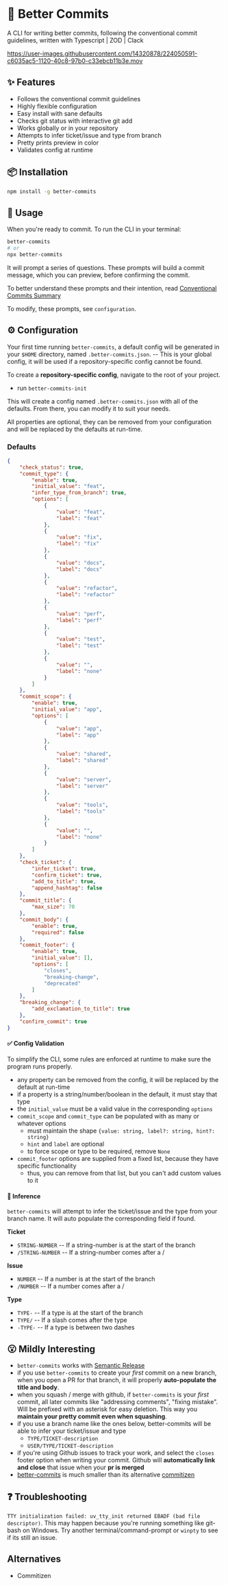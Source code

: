 # 📝 Better Commits

A CLI for writing better commits, following the conventional commit guidelines, written with Typescript | ZOD | Clack

https://user-images.githubusercontent.com/14320878/224050591-c6035ac5-1120-40c8-97b0-c33ebcb11b3e.mov

## ✨ Features
- Follows the conventional commit guidelines
- Highly flexible configuration
- Easy install with sane defaults
- Checks git status with interactive git add
- Works globally or in your repository
- Attempts to infer ticket/issue and type from branch
- Pretty prints preview in color
- Validates config at runtime

## 📦 Installation
 
```sh
npm install -g better-commits
```

## 🚀 Usage

When you're ready to commit. To run the CLI in your terminal:

```sh
better-commits
# or
npx better-commits
```

It will prompt a series of questions. These prompts will build a commit message, which you can preview, before confirming the commit.

To better understand these prompts and their intention, read [Conventional Commits Summary](https://www.conventionalcommits.org/en/v1.0.0-beta.4/#summary)

To modify, these prompts, see `configuration`.

## ⚙️ Configuration
 
Your first time running `better-commits`, a default config will be generated in your `$HOME` directory, named `.better-commits.json`. -- This is your global config, it will be used if a repository-specific config cannot be found.

To create a **repository-specific config**, navigate to the root of your project.
- run `better-commits-init`

This will create a config named `.better-commits.json` with all of the defaults. From there, you can modify it to suit your needs.

All properties are optional, they can be removed from your configuration and will be replaced by the defaults at run-time.

### Defaults

```json
{
	"check_status": true,
	"commit_type": {
		"enable": true,
		"initial_value": "feat",
		"infer_type_from_branch": true,
		"options": [
			{
				"value": "feat",
				"label": "feat"
			},
			{
				"value": "fix",
				"label": "fix"
			},
			{
				"value": "docs",
				"label": "docs"
			},
			{
				"value": "refactor",
				"label": "refactor"
			},
			{
				"value": "perf",
				"label": "perf"
			},
			{
				"value": "test",
				"label": "test"
			},
			{
				"value": "",
				"label": "none"
			}
		]
	},
	"commit_scope": {
		"enable": true,
		"initial_value": "app",
		"options": [
			{
				"value": "app",
				"label": "app"
			},
			{
				"value": "shared",
				"label": "shared"
			},
			{
				"value": "server",
				"label": "server"
			},
			{
				"value": "tools",
				"label": "tools"
			},
			{
				"value": "",
				"label": "none"
			}
		]
	},
	"check_ticket": {
		"infer_ticket": true,
		"confirm_ticket": true,
		"add_to_title": true,
		"append_hashtag": false
	},
	"commit_title": {
		"max_size": 70
	},
	"commit_body": {
		"enable": true,
		"required": false
	},
	"commit_footer": {
		"enable": true,
		"initial_value": [],
		"options": [
			"closes",
			"breaking-change",
			"deprecated"
		]
	},
	"breaking_change": {
		"add_exclamation_to_title": true
	},
	"confirm_commit": true
}
```

#### ✅ Config Validation
To simplify the CLI, some rules are enforced at runtime to make sure the program runs properly.
- any property can be removed from the config, it will be replaced by the default at run-time
- if a property is a string/number/boolean in the default, it must stay that type
- the `initial_value` must be a valid value in the corresponding `options`
- `commit_scope` and `commit_type` can be populated with as many or whatever options
  - must maintain the shape `{value: string, label?: string, hint?: string}`
  - `hint` and `label` are optional
  - to force scope or type to be required, remove `None`
- `commit_footer` options are supplied from a fixed list, because they have specific functionality
  - thus, you can remove from that list, but you can't add custom values to it

#### 🔎 Inference

`better-commits` will attempt to infer the ticket/issue and the type from your branch name. It will auto populate the corresponding field if found. 

**Ticket**
- `STRING-NUMBER` -- If a string-number is at the start of the branch
- `/STRING-NUMBER` -- If a string-number comes after a /

**Issue**
- `NUMBER` -- If a number is at the start of the branch
- `/NUMBER` -- If a number comes after a /

**Type**
- `TYPE-` -- If a type is at the start of the branch
- `TYPE/` -- If a slash comes after the type
- `-TYPE-` -- If a type is between two dashes

## 😮 Mildly Interesting
- `better-commits` works with [Semantic Release](https://github.com/semantic-release/semantic-release)
- if you use `better-commits` to create your *first* commit on a new branch, when you open a PR for that branch, it will properly **auto-populate the title and body**.
- when you squash / merge with github, if `better-commits` is your *first* commit, all later commits like "addressing comments", "fixing mistake". Will be prefixed with an asterisk for easy deletion. This way you **maintain your pretty commit even when squashing**.
- if you use a branch name like the ones below, better-commits will be able to infer your ticket/issue and type
  - `TYPE/TICKET-description`
  - `USER/TYPE/TICKET-description`
- if you're using Github issues to track your work, and select the `closes` footer option when writing your commit. Github will **automatically link and close** that issue when your **pr is merged**
- [better-commits](https://packagephobia.com/result?p=better-commits) is much smaller than its alternative [commitizen](https://packagephobia.com/result?p=commitizen)

## ❓ Troubleshooting

`TTY initialization failed: uv_tty_init returned EBADF (bad file descriptor)`. This may happen because you're running something like git-bash on Windows. Try another terminal/command-prompt or `winpty` to see if its still an issue.

## Alternatives
- Commitizen

